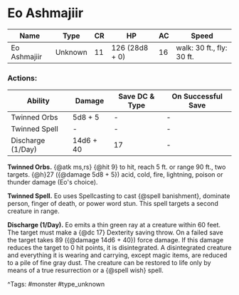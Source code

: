 # Eo Ashmajiir

| Name | Type | CR | HP | AC | Speed |
|------|------|----|----|----|-------|
| Eo Ashmajiir | Unknown | 11 | 126 (28d8 + 0) | 16 | walk: 30 ft., fly: 30 ft. |

### Actions:

| Ability | Damage | Save DC & Type | On Successful Save |
|---------|--------|----------------|--------------------|
| Twinned Orbs | 5d8 + 5 | - | - |
| Twinned Spell | - | - | - |
| Discharge (1/Day) | 14d6 + 40 | 17 | - |


**Twinned Orbs.** {@atk ms,rs} {@hit 9} to hit, reach 5 ft. or range 90 ft., two targets. {@h}27 ({@damage 5d8 + 5}) acid, cold, fire, lightning, poison or thunder damage (Eo's choice).

**Twinned Spell.** Eo uses Spellcasting to cast {@spell banishment}, dominate person, finger of death, or power word stun. This spell targets a second creature in range.

**Discharge (1/Day).** Eo emits a thin green ray at a creature within 60 feet. The target must make a {@dc 17} Dexterity saving throw. On a failed save the target takes 89 ({@damage 14d6 + 40}) force damage. If this damage reduces the target to 0 hit points, it is disintegrated. A disintegrated creature and everything it is wearing and carrying, except magic items, are reduced to a pile of fine gray dust. The creature can be restored to life only by means of a true resurrection or a {@spell wish} spell.

^Tags: #monster #type_unknown